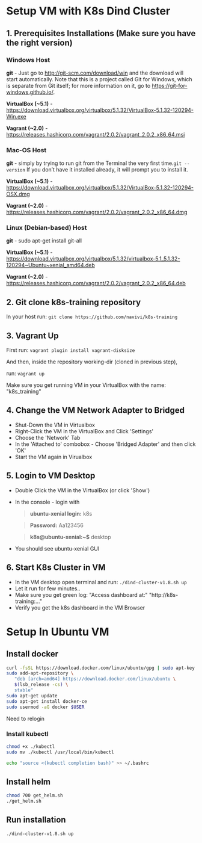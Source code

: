 # Setup VM with K8s Dind Cluster
## 1. Prerequisites Installations (Make sure you have the right version)
### Windows Host
**git** - Just go to http://git-scm.com/download/win and the download will start automatically. Note that this is a project called Git for Windows, which is separate from Git itself; for more information on it, go to https://git-for-windows.github.io/.

**VirtualBox (~5.1)** - https://download.virtualbox.org/virtualbox/5.1.32/VirtualBox-5.1.32-120294-Win.exe 

**Vagrant (~2.0)** - https://releases.hashicorp.com/vagrant/2.0.2/vagrant_2.0.2_x86_64.msi 

### Mac-OS Host
**git** - simply by trying to run git from the Terminal the very first time.`git --version` If you don’t have it installed already, it will prompt you to install it.

**VirtualBox (~5.1)** - https://download.virtualbox.org/virtualbox/5.1.32/VirtualBox-5.1.32-120294-OSX.dmg

**Vagrant (~2.0)** - https://releases.hashicorp.com/vagrant/2.0.2/vagrant_2.0.2_x86_64.dmg

### Linux (Debian-based) Host
**git** - sudo apt-get install  git-all

**VirtualBox (~5.1)** - https://download.virtualbox.org/virtualbox/5.1.32/virtualbox-5.1_5.1.32-120294~Ubuntu~xenial_amd64.deb

**Vagrant (~2.0)** - https://releases.hashicorp.com/vagrant/2.0.2/vagrant_2.0.2_x86_64.deb

## 2. Git clone k8s-training repository
In your host run:
`git clone https://github.com/navivi/k8s-training`

## 3. Vagrant Up
First run: `vagrant plugin install vagrant-disksize`

And then, inside the repository working-dir (cloned in previous step),

run:
`vagrant up`

Make sure you get running VM in your VirtualBox with the name: "k8s_training"

## 4. Change the VM Network Adapter to Bridged
* Shut-Down the VM in Virtualbox
* Right-Click the VM in the VirtualBox and Click 'Settings'
* Choose the 'Network' Tab
* In the 'Attached to' combobox - Choose 'Bridged Adapter' and then click 'OK'
* Start the VM again in Virualbox

## 5. Login to VM Desktop
* Double Click the VM in the VirtualBox (or click 'Show')
* In the console - login with

  > **ubuntu-xenial login:** k8s
  
  > **Password:** Aa123456
  
  > **k8s@ubuntu-xenial:~$** desktop
    
* You should see ubuntu-xenial GUI

## 6. Start K8s Cluster in VM
* In the VM desktop open terminal and run: `./dind-cluster-v1.8.sh up`
* Let it run for few minutes..
* Make sure you get green log: "Access dashboard at:" "http://k8s-training:..."
* Verify you get the k8s dashboard in the VM Browser

# Setup In Ubuntu VM
## Install docker
```bash sudo apt-get update
curl -fsSL https://download.docker.com/linux/ubuntu/gpg | sudo apt-key add -
sudo add-apt-repository \
   "deb [arch=amd64] https://download.docker.com/linux/ubuntu \
   $(lsb_release -cs) \
   stable"
sudo apt-get update
sudo apt-get install docker-ce
sudo usermod -aG docker $USER
```

Need to relogin

### Install kubectl
```bash curl -LO https://storage.googleapis.com/kubernetes-release/release/$(curl -s https://storage.googleapis.com/kubernetes-release/release/stable.txt)/bin/linux/amd64/kubectl
chmod +x ./kubectl
sudo mv ./kubectl /usr/local/bin/kubectl

echo "source <(kubectl completion bash)" >> ~/.bashrc
```

## Install helm
```bash curl https://raw.githubusercontent.com/kubernetes/helm/master/scripts/get > get_helm.sh
chmod 700 get_helm.sh
./get_helm.sh
```
## Run installation
```bash
./dind-cluster-v1.8.sh up
```
